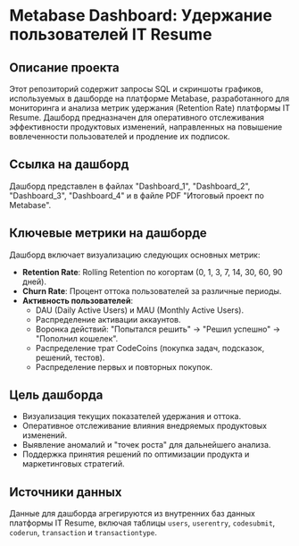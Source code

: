 # Metabase Dashboard: Удержание пользователей IT Resume

## Описание проекта

Этот репозиторий содержит запросы SQL и скриншоты графиков, используемых в дашборде на платформе Metabase, разработанного для мониторинга и анализа метрик удержания (Retention Rate) платформы IT Resume. Дашборд предназначен для оперативного отслеживания эффективности продуктовых изменений, направленных на повышение вовлеченности пользователей и продление их подписок.

## Ссылка на дашборд

Дашборд представлен в файлах "Dashboard_1", "Dashboard_2", "Dashboard_3", "Dashboard_4" и в файле PDF "Итоговый проект по Metabase".

## Ключевые метрики на дашборде

Дашборд включает визуализацию следующих основных метрик:

*   **Retention Rate**: Rolling Retention по когортам (0, 1, 3, 7, 14, 30, 60, 90 дней).
*   **Churn Rate**: Процент оттока пользователей за различные периоды.
*   **Активность пользователей**:
    *   DAU (Daily Active Users) и MAU (Monthly Active Users).
    *   Распределение активации аккаунтов.
    *   Воронка действий: "Попытался решить" → "Решил успешно" → "Пополнил кошелек".
    *   Распределение трат CodeCoins (покупка задач, подсказок, решений, тестов).
    *   Распределение первых и повторных покупок.

## Цель дашборда

*   Визуализация текущих показателей удержания и оттока.
*   Оперативное отслеживание влияния внедряемых продуктовых изменений.
*   Выявление аномалий и "точек роста" для дальнейшего анализа.
*   Поддержка принятия решений по оптимизации продукта и маркетинговых стратегий.

## Источники данных

Данные для дашборда агрегируются из внутренних баз данных платформы IT Resume, включая таблицы `users`, `userentry`, `codesubmit`, `coderun`, `transaction` и `transactiontype`.